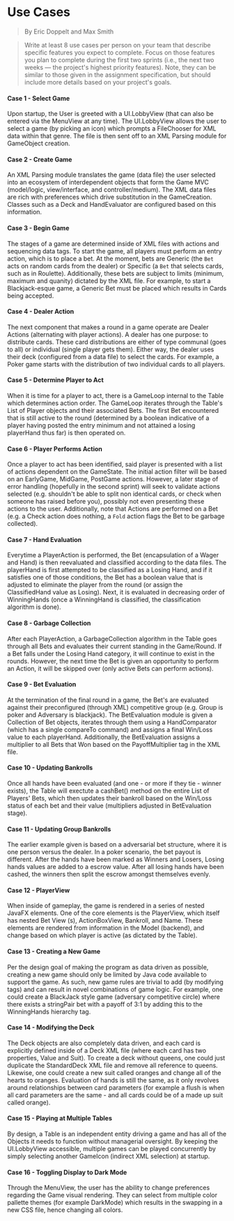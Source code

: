 # Use Cases
> By Eric Doppelt and Max Smith

> Write at least 8 use cases per person on your team that describe specific features you expect to complete. Focus on those features you plan to complete during the first two sprints (i.e., the next two weeks — the project's highest priority features). Note, they can be similar to those given in the assignment specification, but should include more details based on your project's goals.


#### Case 1 - Select Game
Upon startup, the User is greeted with a UI.LobbyView (that can also be entered via the MenuView at any time). The UI.LobbyView allows the user to select a game (by picking an icon) which prompts a FileChooser for XML data within that genre. The file is then sent off to an XML Parsing module for GameObject creation. 

#### Case 2 - Create Game
An XML Parsing module translates the game (data file) the user selected into an ecosystem of interdependent objects that form the Game MVC (model/logic, view/interface, and controller/medium). The XML data files are rich with preferences which drive substitution in the GameCreation. Classes such as a Deck and HandEvaluator are configured based on this information.


#### Case 3 - Begin Game
The stages of a game are determined inside of XML files with actions and sequencing data tags. To start the game, all players must perform an entry action, which is to place a bet. At the moment, bets are Generic (the `Bet` acts on random cards from the dealer) or Specific (a `Bet` that selects cards, such as in Roulette). Additionally, these bets are subject to limits (minimum, maximum and quanity) dictated by the XML file. For example, to start a Blackjack-esque game, a Generic Bet must be placed which results in Cards being accepted.

#### Case 4 - Dealer Action
The next component that makes a round in a game operate are Dealer Actions (alternating with player actions). A dealer has one purpose: to distribute cards. These card distributions are either of type communal (goes to all) or individual (single player gets them). Either way, the dealer uses their deck (configured from a data file) to select the cards. For example, a Poker game starts with the distribution of two individual cards to all players.

#### Case 5 - Determine Player to Act
When it is time for a player to act, there is a GameLoop internal to the Table which determines action order. The GameLoop iterates through the Table's List of Player objects and their associated Bets. The first Bet encountered that is still active to the round (determined by a boolean indicative of a player having posted the entry minimum and not attained a losing playerHand thus far) is then operated on.

#### Case 6 - Player Performs Action
Once a player to act has been identified, said player is presented with a list of actions dependent on the GameState. The initial action filter will be based on an EarlyGame, MidGame, PostGame actions. However, a later stage of error handling (hopefully in the second sprint) will seek to validate actions selected (e.g. shouldn't be able to split non identical cards, or check when someone has raised before you), possibly not even presenting these actions to the user. Additionally, note that Actions are performed on a Bet (e.g. a Check action does nothing, a `Fold` action flags the Bet to be garbage collected).

#### Case 7 - Hand Evaluation
Everytime a PlayerAction is performed, the Bet (encapsulation of a Wager and Hand) is then reevaluated and classified   according to the data files. The playerHand is first attempted to be classified as a Losing Hand, and if it satisfies one of those conditions, the Bet has a boolean value that is adjusted to eliminate the player from the round (or assign the ClassifiedHand value as Losing). Next, it is evaluated in decreasing order of WinningHands (once a WinningHand is classified, the classification algorithm is done).

#### Case 8 - Garbage Collection
After each PlayerAction, a GarbageCollection algorithm in the Table goes through all Bets and evaluates their current standing in the Game/Round. If a Bet falls under the Losing Hand category, it will continue to exist in the rounds. However, the next time the Bet is given an opportunity to perform an Action, it will be skipped over (only active Bets can perform actions).

#### Case 9 - Bet Evaluation
At the termination of the final round in a game, the Bet's are evaluated against their preconfigured (through XML) competitive group (e.g. Group is poker and Adversary is blackjack). The BetEvaluation module is given a Collection of Bet objects, iterates through them using a HandComparator (which has a single compareTo command) and assigns a final Win/Loss value to each playerHand.  Additionally, the BetEvaluation assigns a multiplier to all Bets that Won based on the PayoffMultiplier tag in the XML file.

#### Case 10 - Updating Bankrolls
Once all hands have been evaluated (and one - or more if they tie - winner exists), the Table will exectute a cashBet() method on the entire List of Players' Bets, which then updates their bankroll based on the Win/Loss status of each bet and their value (multipliers adjusted in BetEvaluation stage).

#### Case 11 - Updating Group Bankrolls
The earlier example given is based on a adversarial bet structure, where it is one person versus the dealer. In a poker scenario, the bet payout is different. After the hands have been marked as Winners and Losers, Losing hands values are added to a escrow value. After all losing hands have been cashed, the winners then split the escrow amongst themselves evenly.

#### Case 12 - PlayerView
When inside of gameplay, the game is rendered in a series of nested  JavaFX elements. One of the core elements is the PlayerView, which itself has nested Bet View (s), ActionBoxView, Bankroll, and Name. These elements are rendered from information in the Model (backend), and change based on which player is active (as dictated by the Table).

#### Case 13 - Creating a New Game
Per the design goal of making the program as data driven as possible, creating a new game should only be limited by Java code available to support the game. As such, new game rules are trivial to add (by modifying tags) and can result in novel combinations of game logic. For example, one could create a BlackJack style game (adversary competitive circle) where there exists a stringPair bet with a payoff of 3:1 by adding this to the WinningHands hierarchy tag.

#### Case 14 - Modifying the Deck
The Deck objects are also completely data driven, and each card is explicitly defined inside of a Deck XML file (where each card has two properties, Value and Suit). To create a deck without queens, one could just duplicate the StandardDeck XML file and remove all reference to queens. Likewise, one could create a new suit called oranges and change all of the hearts to oranges. Evaluation of hands is still the same, as it only revolves around relationships between card parameters (for example a flush is when all card parameters are the same - and all cards could be of a made up suit called orange).

#### Case 15 - Playing at Multiple Tables
By design, a Table is an independent entity driving a game and has all of the Objects it needs to function without managerial oversight. By keeping the UI.LobbyView accessible, multiple games can be played concurrently by simply selecting another GameIcon (indirect XML selection) at startup.

#### Case 16 - Toggling Display to Dark Mode
Through the MenuView, the user has the ability to change preferences regarding the Game visual rendering. They can select from multiple color pallette themes (for example DarkMode) which results in the swapping in a new CSS file, hence changing all colors.